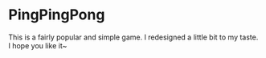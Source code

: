# PingPingPong
This is a fairly popular and simple game. I redesigned a little bit to my taste. I hope you like it~
